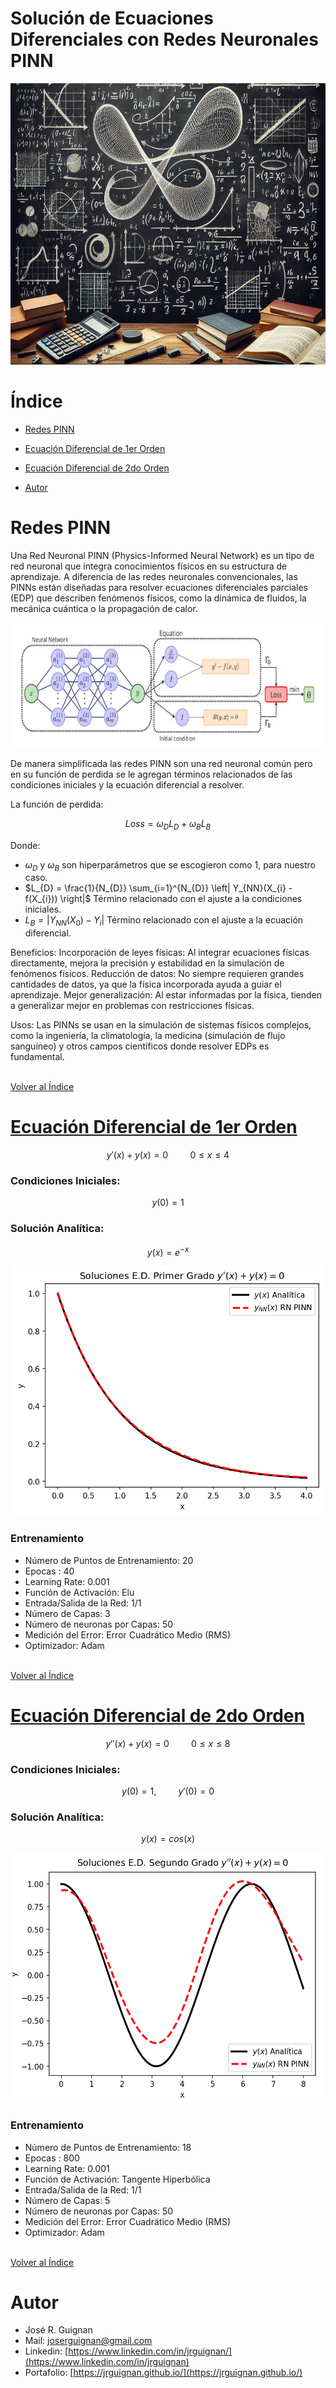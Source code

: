 # Solución de Ecuaciones Diferenciales con Redes Neuronales PINN

<p align="center">
<img src="images/banner.png"  height=450>
</p>

# Índice

* [Redes PINN](#Redes-PINN) 

* [Ecuación Diferencial de 1er Orden](#Ecuación-Diferencial-de-1er-Orden) 

* [Ecuación Diferencial de 2do Orden](#Ecuación-Diferencial-de-2do-Orden) 

* [Autor](#Autor)

# Redes PINN

Una Red Neuronal PINN (Physics-Informed Neural Network) es un tipo de red neuronal que integra conocimientos físicos en 
su estructura de aprendizaje. A diferencia de las redes neuronales convencionales, las PINNs están diseñadas para resolver
 ecuaciones diferenciales parciales (EDP) que describen fenómenos físicos, como la dinámica de fluidos, la mecánica cuántica
  o la propagación de calor.

<p align="center">
<img src="images/PINN.png"  height=200>
</p>

 De manera simplificada las redes PINN son una red neuronal común pero en su función de perdida se le agregan términos 
 relacionados de las condiciones iniciales y la ecuación diferencial a resolver. 

 La función de perdida:

 $$ Loss = \omega_{D}L_{D} + \omega_{B}L_{B} $$

 Donde: 
 - $\omega_{D}$ y $\omega_{B}$ son hiperparámetros que se escogieron como 1, para nuestro caso. 
 - $L_{D} = \frac{1}{N_{D}} \sum_{i=1}^{N_{D}} \left| Y_{NN}(X_{i} - f(X_{i})) \right|$ Término relacionado con el ajuste a la condiciones iniciales.
 - $L_{B} = \left|Y_{NN}(X_{0}) - Y_{i} \right|$ Término relacionado con el ajuste a la ecuación diferencial. 



Beneficios:
Incorporación de leyes físicas: Al integrar ecuaciones físicas directamente, mejora la precisión y estabilidad en la simulación 
de fenómenos físicos. Reducción de datos: No siempre requieren grandes cantidades de datos, ya que la física incorporada ayuda 
a guiar el aprendizaje. Mejor generalización: Al estar informadas por la física, tienden a generalizar mejor en problemas con 
restricciones físicas.


Usos:
Las PINNs se usan en la simulación de sistemas físicos complejos, como la ingeniería, la climatología, la medicina (simulación de flujo sanguíneo) y otros campos científicos donde resolver EDPs es fundamental.

<br>[Volver al Índice](#Índice)

# [Ecuación Diferencial de 1er Orden](https://github.com/jrguignan/Solucion_de_Ecuaciones_Diferenciales_con_Redes_PINN/blob/main/1er_EDO.ipynb)

$$ y'(x)+y(x)=0 \hspace{1cm} 0 \leqslant x \leqslant 4 $$ 

### Condiciones Iniciales:
$$ y(0)=1 $$

### Solución Analítica:
$$ y(x) = e^{-x} $$

<p align="center">
<img src="images/1er.png"  height=400>
</p>

### Entrenamiento
- Número de Puntos de Entrenamiento: 20
- Epocas : 40
- Learning Rate: 0.001
- Función de Activación: Elu
- Entrada/Salida de la Red: 1/1
- Número de Capas: 3
- Número de neuronas por Capas: 50
- Medición del Error: Error Cuadrático Medio (RMS)
- Optimizador: Adam

<br>[Volver al Índice](#Índice)

# [Ecuación Diferencial de 2do Orden](https://github.com/jrguignan/Solucion_de_Ecuaciones_Diferenciales_con_Redes_PINN/blob/main/2do_EDO.ipynb)

$$ y''(x) + y(x)=0 \hspace{1cm} 0 \leqslant x \leqslant 8 $$ 

### Condiciones Iniciales:
$$ y(0)=1,\hspace{1cm} y'(0)=0 $$

### Solución Analítica:
$$ y(x)=cos(x) $$

<p align="center">
<img src="images/2do_.png"  height=400>
</p>

### Entrenamiento
- Número de Puntos de Entrenamiento: 18
- Epocas : 800
- Learning Rate: 0.001
- Función de Activación: Tangente Hiperbólica
- Entrada/Salida de la Red: 1/1
- Número de Capas: 5
- Número de neuronas por Capas: 50
- Medición del Error: Error Cuadrático Medio (RMS)
- Optimizador: Adam

<br>[Volver al Índice](#Índice)

# Autor

- José R. Guignan
- Mail: joserguignan@gmail.com
- Linkedin: [https://www.linkedin.com/in/jrguignan/](https://www.linkedin.com/in/jrguignan)
- Portafolio: [https://jrguignan.github.io/](https://jrguignan.github.io/)
